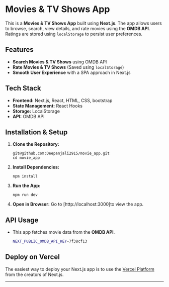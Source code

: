 # Movies & TV Shows App

This is a **Movies & TV Shows App** built using **Next.js**. The app allows users to browse, search, view details, and rate movies using the **OMDB API**. Ratings are stored using `localStorage` to persist user preferences.

## Features

- **Search Movies & TV Shows** using OMDB API
- **Rate Movies & TV Shows** (Saved using `localStorage`)
- **Smooth User Experience** with a SPA approach in Next.js

## Tech Stack

- **Frontend:** Next.js, React, HTML, CSS, bootstrap
- **State Management:** React Hooks
- **Storage:** LocalStorage
- **API:** OMDB API


##  Installation & Setup

1. **Clone the Repository:**
   ```
   git@github.com:Deepanjali2915/movie_app.git
   cd movie_app
   ```

2. **Install Dependencies:**
   ```
   npm install 
   ```

3. **Run the App:**
   ```
   npm run dev  
   ```

4. **Open in Browser:**
   Go to [http://localhost:3000]to view the app.

## API Usage

- This app fetches movie data from the **OMDB API**.
  ```sh
  NEXT_PUBLIC_OMDB_API_KEY=7f38cf13
  ```

## Deploy on Vercel

The easiest way to deploy your Next.js app is to use the [Vercel Platform](https://vercel.com/new?utm_medium=default-template&filter=next.js&utm_source=create-next-app&utm_campaign=create-next-app-readme) from the creators of Next.js.


---
